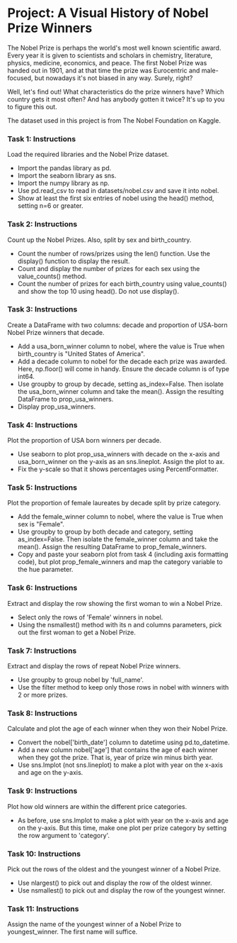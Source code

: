 # Project: A Visual History of Nobel Prize Winners

The Nobel Prize is perhaps the world's most well known scientific award. Every year it is given to scientists and scholars in chemistry, literature, physics, medicine, economics, and peace. The first Nobel Prize was handed out in 1901, and at that time the prize was Eurocentric and male-focused, but nowadays it's not biased in any way. Surely, right?

Well, let's find out! What characteristics do the prize winners have? Which country gets it most often? And has anybody gotten it twice? It's up to you to figure this out.

The dataset used in this project is from The Nobel Foundation on Kaggle.

### Task 1: Instructions
Load the required libraries and the Nobel Prize dataset.

- Import the pandas library as pd.
- Import the seaborn library as sns.
- Import the numpy library as np.
- Use pd.read_csv to read in datasets/nobel.csv and save it into nobel.
- Show at least the first six entries of nobel using the head() method, setting n=6 or greater.

### Task 2: Instructions
Count up the Nobel Prizes. Also, split by sex and birth_country.

- Count the number of rows/prizes using the len() function. Use the display() function to display the result.
- Count and display the number of prizes for each sex using the value_counts() method.
- Count the number of prizes for each birth_country using value_counts() and show the top 10 using head(). Do not use display().


### Task 3: Instructions
Create a DataFrame with two columns: decade and proportion of USA-born Nobel Prize winners that decade.

- Add a usa_born_winner column to nobel, where the value is True when birth_country is "United States of America".
- Add a decade column to nobel for the decade each prize was awarded. Here, np.floor() will come in handy. Ensure the decade column is of type int64.
- Use groupby to group by decade, setting as_index=False. Then isolate the usa_born_winner column and take the mean(). Assign the resulting DataFrame to prop_usa_winners.
- Display prop_usa_winners.

### Task 4: Instructions
Plot the proportion of USA born winners per decade.

- Use seaborn to plot prop_usa_winners with decade on the x-axis and usa_born_winner on the y-axis as an sns.lineplot. Assign the plot to ax.
- Fix the y-scale so that it shows percentages using PercentFormatter.


### Task 5: Instructions
Plot the proportion of female laureates by decade split by prize category.

- Add the female_winner column to nobel, where the value is True when sex is "Female".
- Use groupby to group by both decade and category, setting as_index=False. Then isolate the female_winner column and take the mean(). Assign the resulting DataFrame to prop_female_winners.
- Copy and paste your seaborn plot from task 4 (including axis formatting code), but plot prop_female_winners and map the category variable to the hue parameter.

### Task 6: Instructions
Extract and display the row showing the first woman to win a Nobel Prize.

- Select only the rows of 'Female' winners in nobel.
- Using the nsmallest() method with its n and columns parameters, pick out the first woman to get a Nobel Prize.


### Task 7: Instructions
Extract and display the rows of repeat Nobel Prize winners.

- Use groupby to group nobel by 'full_name'.
- Use the filter method to keep only those rows in nobel with winners with 2 or more prizes.

### Task 8: Instructions
Calculate and plot the age of each winner when they won their Nobel Prize.

- Convert the nobel['birth_date'] column to datetime using pd.to_datetime.
- Add a new column nobel['age'] that contains the age of each winner when they got the prize. That is, year of prize win minus birth year.
- Use sns.lmplot (not sns.lineplot) to make a plot with year on the x-axis and age on the y-axis.


### Task 9: Instructions
Plot how old winners are within the different price categories.

- As before, use sns.lmplot to make a plot with year on the x-axis and age on the y-axis. But this time, make one plot per prize category by setting the row argument to 'category'.


### Task 10: Instructions
Pick out the rows of the oldest and the youngest winner of a Nobel Prize.

- Use nlargest() to pick out and display the row of the oldest winner.
- Use nsmallest() to pick out and display the row of the youngest winner.


### Task 11: Instructions
Assign the name of the youngest winner of a Nobel Prize to youngest_winner. The first name will suffice.
